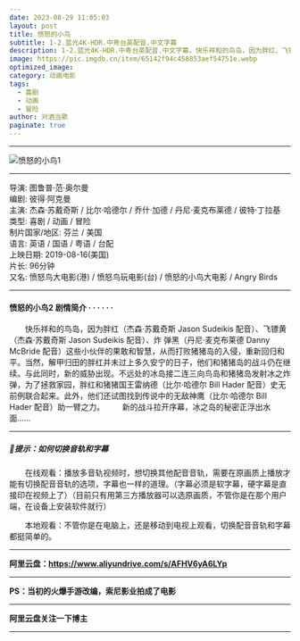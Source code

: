 ```yaml
---
date: 2023-08-29 11:05:03
layout: post
title: 愤怒的小鸟
subtitle: 1-2.蓝光4K-HDR.中粤台英配音.中文字幕
description: 1-2.蓝光4K-HDR.中粤台英配音.中文字幕。快乐祥和的鸟岛，因为胖红、飞镖黄、炸弹黑这些小伙伴的果敢和智慧，从而打败猪猪岛的入侵，重新回归和平，当然，解甲归田的胖红并未过上多久安宁的日子，他们和猪猪岛的战斗仍在继续...
image: https://pic.imgdb.cn/item/65142f94c458853aef54751e.webp
optimized_image: 
category: 动画电影
tags:
  - 喜剧
  - 动画
  - 冒险
author: 对酒当歌
paginate: true
---
```


---

![愤怒的小鸟1](https://pic.imgdb.cn/item/6514314ec458853aef5510d4.webp)

---

导演: 图鲁普·范·奥尔曼  
编剧: 彼得·阿克曼  
主演: 杰森·苏戴奇斯 / 比尔·哈德尔 / 乔什·加德 / 丹尼·麦克布莱德 / 彼特·丁拉基  
类型: 喜剧 / 动画 / 冒险  
制片国家/地区: 芬兰 / 美国  
语言: 英语 / 国语 / 粤语 / 台配  
上映日期: 2019-08-16(美国)  
片长: 96分钟  
又名: 愤怒鸟大电影(港) / 愤怒鸟玩电影(台) / 愤怒的小鸟大电影 / Angry Birds  

---

#### 愤怒的小鸟2 剧情简介 · · · · · ·

　　快乐祥和的鸟岛，因为胖红（杰森·苏戴奇斯 Jason Sudeikis 配音）、飞镖黄（杰森·苏戴奇斯 Jason Sudeikis 配音）、炸 弹黑（丹尼·麦克布莱德 Danny McBride 配音）这些小伙伴的果敢和智慧，从而打败猪猪岛的入侵，重新回归和平。当然，解甲归田的胖红并未过上多久安宁的日子，他们和猪猪岛的战斗仍在继续。与此同时，新的威胁出现。不远处的冰岛接二连三向鸟岛和猪猪岛发射冰之炸 弹，为了拯救家园，胖红和猪猪国王雷纳德（比尔·哈德尔 Bill Hader 配音）史无前例联合起来。此外，他们还试图找到传说中的无敌神鹰（比尔·哈德尔 Bill Hader 配音）助一臂之力。
　　新的战斗拉开序幕，冰之岛的秘密正浮出水面……

---

##### 🔔提示：如何切换音轨和字幕

　　在线观看：播放多音轨视频时，想切换其他配音音轨，需要在原画质上播放才能有切换配音音轨的选项，字幕也一样的道理。（字幕必须是软字幕，硬字幕是直接印在视频上了）（目前只有用第三方播放器可以选原画质，不管你是在那个用户端，在设备上安装软件就行）

　　本地观看：不管你是在电脑上，还是移动到电视上观看，切换配音音轨和字幕都挺简单的。

---

**阿里云盘：<https://www.aliyundrive.com/s/AFHV6yA6LYp>**

---

**PS：当初的火爆手游改编，索尼影业拍成了电影**

---

**阿里云盘关注一下博主**

---
